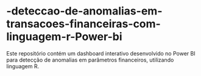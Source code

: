 # -deteccao-de-anomalias-em-transacoes-financeiras-com-linguagem-r-Power-bi
Este repositório contém um dashboard interativo desenvolvido no Power BI para detecção de anomalias em parâmetros financeiros, utilizando linguagem R.
